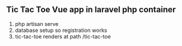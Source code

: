 ## Tic Tac Toe Vue app in laravel php container
1. php artisan serve
2. database setup so registration works
3. tic-tac-toe renders at path  /tic-tac-toe
